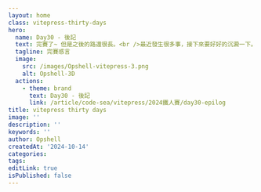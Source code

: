 ```yaml
---
layout: home
class: vitepress-thirty-days
hero:
  name: Day30 - 後記
  text: 完賽了~ 但是之後的路還很長。<br />最近發生很多事，接下來要好好的沉澱一下。
  tagline: 完賽感言
  image:
    src: /images/Opshell-vitepress-3.png
    alt: Opshell-3D
  actions:
    - theme: brand
      text: Day30 - 後記
      link: /article/code-sea/vitepress/2024鐵人賽/day30-epilog
title: vitepress thirty days
image: ''
description: ''
keywords: ''
author: Opshell
createdAt: '2024-10-14'
categories: 
tags: 
editLink: true
isPublished: false
---
```

<style lang="scss">
    .vitepress-thirty-days {
        .VPHero {
            transform: translateY(120px);
            &.has-image {
                .image {
                    transform: translateY(50px);
                    .image-bg {
                        width: 350px;
                        height: 350px;
                    }
                    .image-src {
                        max-width: 400px;
                        max-height: 400px;
                    }
                }
                .name, .text {
                    line-height: 1.5;
                }
            }

            @include setRWD(959px) {
                transform: translateY(0);
                .main {
                    transform: translateY(80px);
                }
            }
            @include setRWD(638px) {
                &.has-image .image .image-src {
                    max-width: 300px;
                    max-height: 300px;
                }
            }
        }
    }
</style>
